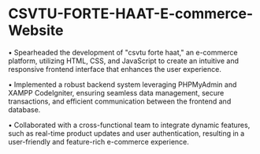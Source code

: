# CSVTU-FORTE-HAAT-E-commerce-Website

  • Spearheaded the development of "csvtu forte haat," an e-commerce platform, utilizing HTML, CSS, and JavaScript to create an intuitive and         responsive frontend interface that enhances the user experience.

  • Implemented a robust backend system leveraging PHPMyAdmin and XAMPP CodeIgniter, ensuring seamless data management, secure transactions, and       efficient communication between the frontend and database.

  • Collaborated with a cross-functional team to integrate dynamic features, such as real-time product updates and user authentication, resulting     in a user-friendly and feature-rich e-commerce experience.
